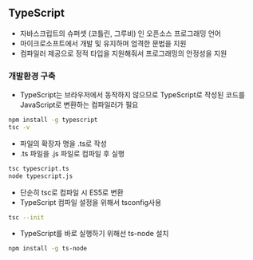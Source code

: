 ## TypeScript
- 자바스크립트의 슈퍼셋 (코틀린, 그루비) 인 오픈소스 프로그래밍 언어
- 마이크로소프트에서 개발 및 유지하며 엄격한 문법을 지원
- 컴파일러 제공으로 정적 타입을 지원해줘서 프로그래밍의 안정성을 지원

### 개발환경 구축
- TypeScript는 브라우저에서 동작하지 않으므로 TypeScript로 작성된 코드를 JavaScript로 변환하는 컴파일러가 필요

```bash
npm install -g typescript
tsc -v
```

- 파일의 확장자 명을 .ts로 작성
- .ts 파일을 .js 파일로 컴파일 후 실행

```bash
tsc typescript.ts
node typescript.js
```

- 단순히 tsc로 컴파일 시 ES5로 변환
- TypeScript 컴파일 설정을 위해서 tsconfig사용

```bash
tsc --init
```

- TypeScript를 바로 실행하기 위해선 ts-node 설치 

```bash
npm install -g ts-node
```


